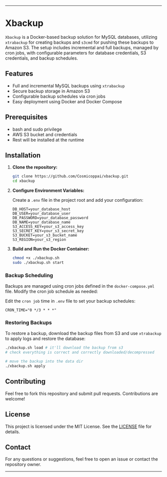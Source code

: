 
---

# Xbackup

`Xbackup` is a Docker-based backup solution for MySQL databases, utilizing `xtrabackup` for creating backups and `s3cmd` for pushing these backups to Amazon S3. The setup includes incremental and full backups, managed by cron jobs, with configurable parameters for database credentials, S3 credentials, and backup schedules.

## Features

- Full and incremental MySQL backups using `xtrabackup`
- Secure backup storage in Amazon S3
- Configurable backup schedules via cron jobs
- Easy deployment using Docker and Docker Compose

## Prerequisites

- bash and sudo privilege
- AWS S3 bucket and credentials
- Rest will be installed at the runtime

## Installation

1. **Clone the repository:**

    ```bash
    git clone https://github.com/Cosmicoppai/xbackup.git
    cd xbackup
    ```

2. **Configure Environment Variables:**

    Create a `.env` file in the project root and add your configuration:

    ```env
    DB_HOST=your_database_host
    DB_USER=your_database_user
    DB_PASSWORD=your_database_password
    DB_NAME=your_database_name
    S3_ACCESS_KEY=your_s3_access_key
    S3_SECRET_KEY=your_s3_secret_key
    S3_BUCKET=your_s3_bucket_name
    S3_REGION=your_s3_region
    ```

3. **Build and Run the Docker Container:**

    ```bash
   chmod +x ./xbackup.sh
    sudo ./xbackup.sh start
    ```

### Backup Scheduling

Backups are managed using cron jobs defined in the `docker-compose.yml` file. Modify the cron job schedule as needed:

Edit the `cron job` time in `.env` file to set your backup schedules:

```cron
CRON_TIME="0 */3 * * *"
```

### Restoring Backups

To restore a backup, download the backup files from S3 and use `xtrabackup` to apply logs and restore the database:

```bash
./xbackup.sh load # it'll download the backup from s3
# check everything is correct and correctly downloaded/decompressed

# move the backup into the data dir
./xbackup.sh apply 
```

## Contributing

Feel free to fork this repository and submit pull requests. Contributions are welcome!

## License

This project is licensed under the MIT License. See the [LICENSE](LICENSE) file for details.

## Contact

For any questions or suggestions, feel free to open an issue or contact the repository owner.

---